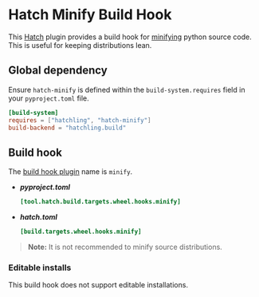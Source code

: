 # Hatch Minify Build Hook

This [Hatch](https://hatch.pypa.io/latest/) plugin provides a build hook for 
[minifying](https://en.wikipedia.org/wiki/Minification_(programming)) python source code. 
This is useful for keeping distributions lean.

## Global dependency

Ensure `hatch-minify` is defined within the `build-system.requires` field in your `pyproject.toml` file.

```toml
[build-system]
requires = ["hatchling", "hatch-minify"]
build-backend = "hatchling.build"
```

## Build hook

The [build hook plugin](https://hatch.pypa.io/latest/plugins/build-hook/reference/) name is `minify`.

- ***pyproject.toml***

    ```toml
    [tool.hatch.build.targets.wheel.hooks.minify]
    ```

- ***hatch.toml***

    ```toml
    [build.targets.wheel.hooks.minify]
    ```

> **Note:** It is not recommended to minify source distributions.

### Editable installs

This build hook does not support editable installations.
